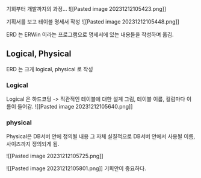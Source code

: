 기회부터 개발까지의 과정...
![[Pasted image 20231212105423.png]]

기획서를 보고 테이블 명세서 작성
![[Pasted image 20231212105448.png]]

ERD 는 ERWin 이라는 프로그램으로 명세서에 있는 내용들을 작성하며 옮김.


## Logical, Physical 
ERD 는 크게 logical, physical 로 작성


### Logical
Logical 은 하드코딩 -> 직관적인 테이블에 대한 설계 그림, 테이블 이름, 컬럼마다 이름이 들어감.
![[Pasted image 20231212105640.png]]

### physical
Physical은 DB서버 안에 정의될 내용 그 자체
실질적으로 DB서버 안에서 사용될 이름, 사이즈까지 정의되게 됨.

![[Pasted image 20231212105725.png]]

![[Pasted image 20231212105801.png]]
기획안이 중요하다.
